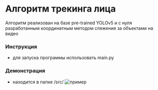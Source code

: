# Алгоритм трекинга лица
Алгоритм реализован на базе pre-trained YOLOv5 и с нуля разработанным координатным методом слежения за объектами на видео

### Инструкция
- для запуска программы использовать main.py

### Демонстрация
- находится в папке /src/
![пример](src/test.gif "test")



